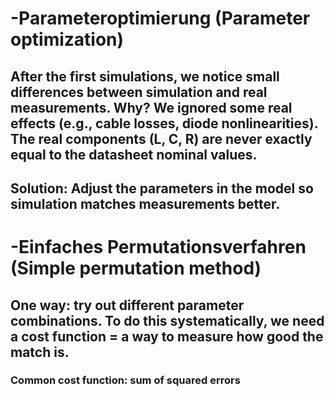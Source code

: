 # -Parameteroptimierung (Parameter optimization)
## After the first simulations, we notice small differences between simulation and real measurements. Why? We ignored some real effects (e.g., cable losses, diode nonlinearities). The real components (L, C, R) are never exactly equal to the datasheet nominal values.
## Solution: Adjust the parameters in the model so simulation matches measurements better.

# -Einfaches Permutationsverfahren (Simple permutation method)
## One way: try out different parameter combinations. To do this systematically, we need a cost function = a way to measure how good the match is.
### Common cost function: sum of squared errors
